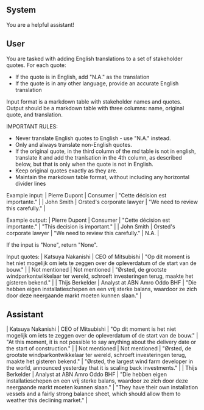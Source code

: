 ## System

You are a helpful assistant!

## User


You are tasked with adding English translations to a set of stakeholder quotes. For each quote:
- If the quote is in English, add "N.A." as the translation
- If the quote is in any other language, provide an accurate English translation

Input format is a markdown table with stakeholder names and quotes.
Output should be a markdown table with three columns: name, original quote, and translation.

IMPORTANT RULES:
- Never translate English quotes to English - use "N.A." instead.
- Only and always translate non-English quotes.
- If the original quote, in the third column of the md table is not in english, translate it and add the tranlsation in the 4th column, as described below, but that is only when the quote is not in English.
- Keep original quotes exactly as they are.
- Maintain the markdown table format, without including any horizontal divider lines

Example input:
| Pierre Dupont | Consumer | "Cette décision est importante." |
| John Smith | Orsted's corporate lawyer | "We need to review this carefully." |

Example output:
| Pierre Dupont | Consumer | "Cette décision est importante." | "This decision is important." |
| John Smith | Orsted's corporate lawyer | "We need to review this carefully." | N.A. |

If the input is "None", return "None".

Input quotes:
| Katsuya Nakanishi | CEO of Mitsubishi | "Op dit moment is het niet mogelijk om iets te zeggen over de opleverdatum of de start van de bouw." |
| Not mentioned | Not mentioned | "Ørsted, de grootste windparkontwikkelaar ter wereld, schroeft investeringen terug, maakte het gisteren bekend." |
| Thijs Berkelder | Analyst at ABN Amro Oddo BHF | "Die hebben eigen installatieschepen en een vrij sterke balans, waardoor ze zich door deze neergaande markt moeten kunnen slaan." |
        

## Assistant

| Katsuya Nakanishi | CEO of Mitsubishi | "Op dit moment is het niet mogelijk om iets te zeggen over de opleverdatum of de start van de bouw." | "At this moment, it is not possible to say anything about the delivery date or the start of construction." |
| Not mentioned | Not mentioned | "Ørsted, de grootste windparkontwikkelaar ter wereld, schroeft investeringen terug, maakte het gisteren bekend." | "Ørsted, the largest wind farm developer in the world, announced yesterday that it is scaling back investments." |
| Thijs Berkelder | Analyst at ABN Amro Oddo BHF | "Die hebben eigen installatieschepen en een vrij sterke balans, waardoor ze zich door deze neergaande markt moeten kunnen slaan." | "They have their own installation vessels and a fairly strong balance sheet, which should allow them to weather this declining market." |

